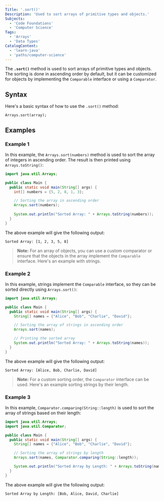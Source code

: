```yaml
---
Title: '.sort()'
Description: 'Used to sort arrays of primitive types and objects.'
Subjects:
  - 'Code Foundations'
  - 'Computer Science'
Tags:
  - 'Arrays'
  - 'Data Types'
CatalogContent:
  - 'learn-java'
  - 'paths/computer-science'
---
```


The **`.sort()`** method is used to sort arrays of primitive types and objects. The sorting is done in ascending order by default, but it can be customized for objects by implementing the `Comparable` interface or using a `Comparator`.

## Syntax

Here's a basic syntax of how to use the `.sort()` method:

```pseudo
Arrays.sort(array);
```

## Examples

### Example 1

In this example, the `Arrays.sort(numbers)` method is used to sort the array of integers in ascending order. The result is then printed using `Arrays.toString()`:

```java
import java.util.Arrays;

public class Main {
  public static void main(String[] args) {
    int[] numbers = {5, 2, 8, 1, 3};

    // Sorting the array in ascending order
    Arrays.sort(numbers);
    
    System.out.println("Sorted Array: " + Arrays.toString(numbers));
  }
}
```

The above example will give the following output:

```shell
Sorted Array: [1, 2, 3, 5, 8]
```

> **Note:** For an array of objects, you can use a custom comparator or ensure that the objects in the array implement the `Comparable` interface. Here's an example with strings.

### Example 2

In this example, strings implement the `Comparable` interface, so they can be sorted directly using `Arrays.sort()`:

```java
import java.util.Arrays;

public class Main {
  public static void main(String[] args) {
    String[] names = {"Alice", "Bob", "Charlie", "David"};

    // Sorting the array of strings in ascending order
    Arrays.sort(names);

    // Printing the sorted array
    System.out.println("Sorted Array: " + Arrays.toString(names));
  }
}
```

The above example will give the following output:

```shell
Sorted Array: [Alice, Bob, Charlie, David]
```

> **Note:** For a custom sorting order, the `Comparator` interface can be used. Here's an example sorting strings by their length.

### Example 3

In this example, `Comparator.comparing(String::length)` is used to sort the array of strings based on their length:

```java
import java.util.Arrays;
import java.util.Comparator;

public class Main {
  public static void main(String[] args) {
    String[] names = {"Alice", "Bob", "Charlie", "David"};

    // Sorting the array of strings by length
    Arrays.sort(names, Comparator.comparing(String::length));

    System.out.println("Sorted Array by Length: " + Arrays.toString(names));
  }
}
```

The above example will give the following output:

```shell
Sorted Array by Length: [Bob, Alice, David, Charlie]
```

